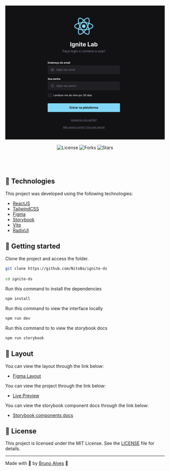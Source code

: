 <p align="center">
  <img alt="preview image" src=".github/assets/preview.png">
</p>

<p align="center">
  <img  src="https://img.shields.io/static/v1?label=license&message=MIT&color=95E8FF&labelColor=61DAFB" alt="License">
  
  <img src="https://img.shields.io/github/forks/NitoBa/ignite-ds?label=forks&message=MIT&color=95E8FF&labelColor=61DAFB" alt="Forks">

  <img src="https://img.shields.io/github/stars/NitoBa/ignite-ds?label=stars&message=MIT&color=95E8FF&labelColor=61DAFB" alt="Stars">
</p>

<h1 align="center">
</h1>

<br>

## 🧪 Technologies

This project was developed using the following technologies:

- [ReactJS](https://reactjs.org/)
- [TailwindCSS](https://tailwindcss.com/)
- [Figma](https://figma.com)
- [Storybook](https://storybook.js.org/)
- [Vite](https://vitejs.dev/)
- [RadixUI](https://www.radix-ui.com/)

## 🚀 Getting started

Clone the project and access the folder.

```bash
git clone https://github.com/NitoBa/ignite-ds

cd ignite-ds
```

Run this command to install the dependencies

```bash
npm install
```

Run this command to view the interface locally

```bash
npm run dev
```

Run this command to to view the storybook docs

```bash
npm run storybook
```

## 🔖 Layout

You can view the layout through the link below:
- [Figma Layout](https://www.figma.com/file/aeaUjDUbgvZMFfbpKNGE54/Ignite-Lab-Design-System?node-id=0%3A1)

You can view the project through the link below:

- [Live Preview](https://the-movie-app.vercel.app/)

You can view the storybook component docs through the link below:

- [Storybook components docs](https://nitoba.github.io/ignite-ds)

## 📝 License

This project is licensed under the MIT License. See the [LICENSE](LICENSE) file for details.

---

Made with 💜 by [Bruno Alves](https://profile-website-murex.vercel.app/) 👋
